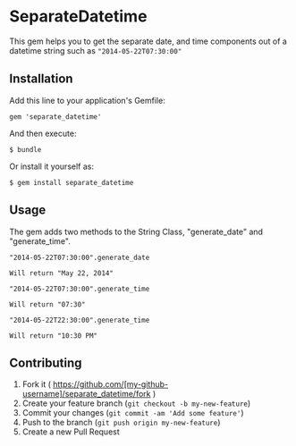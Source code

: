# SeparateDatetime

This gem helps you to get the separate date, and time components out of a datetime string such as ` "2014-05-22T07:30:00" `


## Installation

Add this line to your application's Gemfile:

    gem 'separate_datetime'

And then execute:

    $ bundle

Or install it yourself as:

    $ gem install separate_datetime

## Usage

The gem adds two methods to the String Class, "generate_date" and "generate_time".
```
"2014-05-22T07:30:00".generate_date

Will return "May 22, 2014"

"2014-05-22T07:30:00".generate_time

Will return "07:30"

"2014-05-22T22:30:00".generate_time

Will return "10:30 PM"
```


## Contributing

1. Fork it ( https://github.com/[my-github-username]/separate_datetime/fork )
2. Create your feature branch (`git checkout -b my-new-feature`)
3. Commit your changes (`git commit -am 'Add some feature'`)
4. Push to the branch (`git push origin my-new-feature`)
5. Create a new Pull Request
